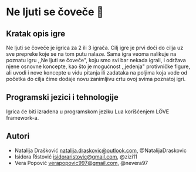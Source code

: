 # Ne ljuti se čoveče :game_die:

## Kratak opis igre

Ne ljuti se čoveče je igrica za 2 ili 3 igrača. Cilj igre je prvi doći do cilja uz sve prepreke koje se na tom putu nalaze. Sama igra veoma nalikuje na poznatu igru ,,Ne ljuti se čoveče", koju smo svi bar nekada igrali, i održava njene osnovne koncepte, kao što je mogućnost ,,jedenja" protivničke figure, ali uvodi i nove koncepte u vidu pitanja ili zadataka na poljima koja vode od početka do cilja čime dodaje novu zanimljivu crtu ovoj svima poznatoj igri.  

## Programski jezici i tehnologije

Igrica će biti izrađena u programskom jeziku Lua korišćenjem LÖVE framework-a.

## Autori

 * Natalija Drašković natalija.draskovic@outlook.com, @NatalijaDraskovic
 * Isidora Ristović isidoraristovic@gmail.com, @zizi11
 * Vera Popović verapopovic997@gmail.com, @nevera97
